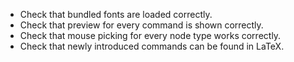 
* Check that bundled fonts are loaded correctly.
* Check that preview for every command is shown correctly.
* Check that mouse picking for every node type works correctly.
* Check that newly introduced commands can be found in LaTeX.
